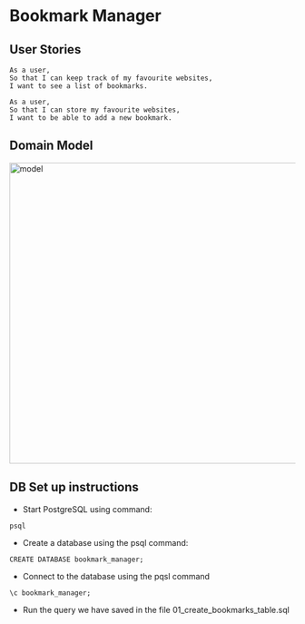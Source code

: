 # Bookmark Manager

User Stories
-----

```
As a user,
So that I can keep track of my favourite websites,
I want to see a list of bookmarks.
```

```
As a user,
So that I can store my favourite websites,
I want to be able to add a new bookmark.
```

Domain Model
-----

<img width="530" alt="model" src="https://user-images.githubusercontent.com/10038681/136923423-33dd4c10-8929-4283-aa4f-1c045aae8980.png">


## DB Set up instructions


* Start PostgreSQL using command:
```
psql
```
* Create a database using the psql command:
```
CREATE DATABASE bookmark_manager;
```
* Connect to the database using the pqsl command
```
\c bookmark_manager;
```
* Run the query we have saved in the file 01_create_bookmarks_table.sql


